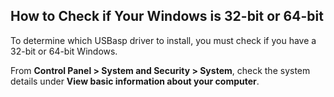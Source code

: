 ## How to Check if Your Windows is 32-bit or 64-bit

To determine which USBasp driver to install, you must check if you have a 32-bit or 64-bit Windows.

From **Control Panel > System and Security > System**, check the system details under **View basic information about your computer**.

